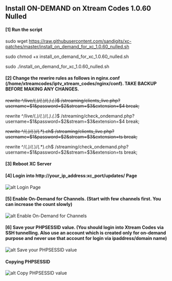 ## Install ON-DEMAND on Xtream Codes 1.0.60 Nulled

#### [1] Run the script

sudo wget https://raw.githubusercontent.com/sandigits/xc-patches/master/install_on_demand_for_xc_1.0.60_nulled.sh

sudo chmod +x install_on_demand_for_xc_1.0.60_nulled.sh

sudo ./install_on_demand_for_xc_1.0.60_nulled.sh


#### [2] Change the rewrire rules as follows in nginx.conf (/home/xtreamcodes/iptv_xtream_codes/nginx/conf). TAKE BACKUP BEFORE MAKING ANY CHANGES.

~~rewrite ^/live/(.*)/(.*)/(.*)\.(.*)$ /streaming/clients_live.php?username=$1&password=$2&stream=$3&extension=$4 break;~~

rewrite ^/live/(.*)/(.*)/(.*)\.(.*)$ /streaming/check_ondemand.php?username=$1&password=$2&stream=$3&extension=$4 break;

~~rewrite ^/(.*)/(.*)/(.*).ch$ /streaming/clients_live.php?username=$1&password=$2&stream=$3&extension=ts break;~~

rewrite ^/(.*)/(.*)/(.*).ch$ /streaming/check_ondemand.php?username=$1&password=$2&stream=$3&extension=ts break;


#### [3] Reboot XC Server

#### [4] Login into http://your_ip_address:xc_port/updates/ Page

![alt Login Page](https://raw.githubusercontent.com/sandigits/xc-patches/master/files/xc_1.0.60_nulled/screens/updates-login.png)

#### [5] Enable On-Demand for Channels. (Start with few channels first. You can increase the count slowly)

![alt Enable On-Demand for Channels](https://raw.githubusercontent.com/sandigits/xc-patches/master/files/xc_1.0.60_nulled/screens/updates-streams.png)

#### [6] Save your PHPSESSID value. (You should login into Xtream Codes via SSH tunnelling. Also use an account which is created only for on-demand purpose and never use that account for login via ipaddress/domain name)

![alt Save your PHPSESSID value](https://raw.githubusercontent.com/sandigits/xc-patches/master/files/xc_1.0.60_nulled/screens/updates-service.png)

#### Copying PHPSESSID
![alt Copy PHPSESSID value](https://raw.githubusercontent.com/sandigits/xc-patches/master/files/xc_1.0.60_nulled/screens/localhost-php-session.png)
